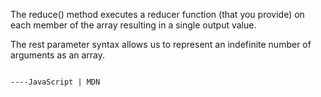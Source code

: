 The reduce() method executes a reducer function (that you provide) on each member of the array resulting in a single output value.

The rest parameter syntax allows us to represent an indefinite number of arguments as an array.

                                                                                                                   ----JavaScript | MDN
